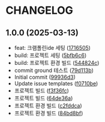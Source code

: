 # CHANGELOG

## 1.0.0 (2025-03-13)

- feat: 크램폴린ide 세팅 ([1716505](https://github.com/gsandoo/1-team-1danhaebojo-coalarm-fe/commit/1716505))
- build: 프로젝트 세팅 ([5bfb6c6](https://github.com/gsandoo/1-team-1danhaebojo-coalarm-fe/commit/5bfb6c6))
- build: 프로젝트 환경 빌드 ([544824c](https://github.com/gsandoo/1-team-1danhaebojo-coalarm-fe/commit/544824c))
- commit ground 테스트 ([79d113b](https://github.com/gsandoo/1-team-1danhaebojo-coalarm-fe/commit/79d113b))
- Initial commit ([99936d3](https://github.com/gsandoo/1-team-1danhaebojo-coalarm-fe/commit/99936d3))
- Update issue templates ([f0710be](https://github.com/gsandoo/1-team-1danhaebojo-coalarm-fe/commit/f0710be))
- 프로젝트 빌드 ([f3f36fc](https://github.com/gsandoo/1-team-1danhaebojo-coalarm-fe/commit/f3f36fc))
- 프로젝트 빌드 ([64de36a](https://github.com/gsandoo/1-team-1danhaebojo-coalarm-fe/commit/64de36a))
- 프로젝트 환경 빌드 ([c2fddca](https://github.com/gsandoo/1-team-1danhaebojo-coalarm-fe/commit/c2fddca))
- 프로젝트 환경 빌드 ([84bd8bf](https://github.com/gsandoo/1-team-1danhaebojo-coalarm-fe/commit/84bd8bf))

